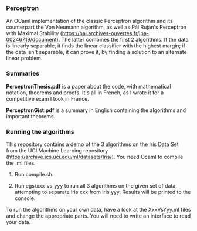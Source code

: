 ### Perceptron
An OCaml implementation of the classic Perceptron algorithm and its counterpart the Von Neumann algorithm, as well as Pál Ruján's Perceptron with Maximal Stability (https://hal.archives-ouvertes.fr/jpa-00246719/document). The latter combines the first 2 algorithms. If the data is linearly separable, it finds the linear classifier with the highest margin; if the data isn't separable, it can prove it, by finding a solution to an alternate linear problem.

### Summaries
**PerceptronThesis.pdf** is a paper about the code, with mathematical notation, theorems and proofs. It's all in French, as I wrote it for a competitive exam I took in France.

**PerceptronGist.pdf** is a summary in English containing the algorithms and important theorems.

### Running the algorithms
This repository contains a demo of the 3 algorithms on the Iris Data Set from the UCI Machine Learning repository (https://archive.ics.uci.edu/ml/datasets/Iris/). You need Ocaml to compile the .ml files.

1. Run compile.sh.

2. Run egs/xxx_vs_yyy to run all 3 algorithms on the given set of data, attempting to separate iris xxx from iris yyy. Results will be printed to the console.

To run the algorithms on your own data, have a look at the XxxVsYyy.ml files and change the appropriate parts. You will need to write an interface to read your data.
